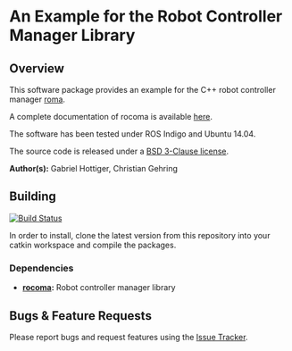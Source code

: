 # An Example for the Robot Controller Manager Library

## Overview

This software package provides an example for the C++ robot controller manager [roma](https://bitbucket.org/leggedrobotics/rocoma).

A complete documentation of rocoma is available [here](http://docs.leggedrobotics.com/rocoma_doc/).

The software has been tested under ROS Indigo and Ubuntu 14.04.

The source code is released under a [BSD 3-Clause license](LICENSE).


**Author(s):** Gabriel Hottiger, Christian Gehring


## Building

[![Build Status](https://ci.leggedrobotics.com/buildStatus/icon?job=bitbucket_leggedrobotics/rocoma_example/master)](https://ci.leggedrobotics.com/job/bitbucket_leggedrobotics/job/rocoma_example/job/master/)

In order to install, clone the latest version from this repository into your catkin workspace and compile the packages.

### Dependencies

* **[rocoma](https://bitbucket.org/leggedrobotics/rocoma):** Robot controller manager library
	

## Bugs & Feature Requests

Please report bugs and request features using the [Issue Tracker](https://github.com/ethz-asl/ros_best_practices/issues).